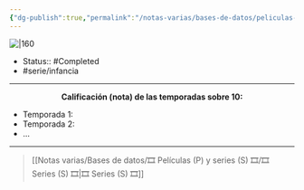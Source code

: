 ```yaml
---
{"dg-publish":true,"permalink":"/notas-varias/bases-de-datos/peliculas-p-y-series-s/s-big-time-rush/"}
---
```



![|160](https://m.media-amazon.com/images/M/MV5BMjIzNDE4MTM2Ml5BMl5BanBnXkFtZTcwNjYyNTA2Mw@@._V1_SX300.jpg)

- Status:: #Completed 
- #serie/infancia 

---

**<center>Calificación (nota) de las temporadas sobre 10:</center>**

- Temporada 1: 
- Temporada 2: 
- ...

---

> [[Notas varias/Bases de datos/🎞️ Películas (P) y series (S) 🎞️/🎞️ Series (S) 🎞️\|🎞️ Series (S) 🎞️]]